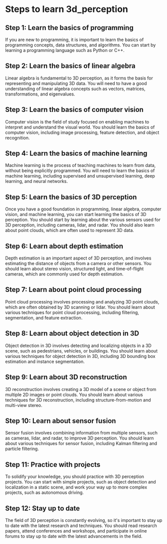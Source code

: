 # Steps to learn 3d_perception

## Step 1: Learn the basics of programming

If you are new to programming, it is important to learn the basics of programming concepts, data structures, and algorithms. You can start by learning a programming language such as Python or C++.

## Step 2: Learn the basics of linear algebra

Linear algebra is fundamental to 3D perception, as it forms the basis for representing and manipulating 3D data. You will need to have a good understanding of linear algebra concepts such as vectors, matrices, transformations, and eigenvalues.

## Step 3: Learn the basics of computer vision

Computer vision is the field of study focused on enabling machines to interpret and understand the visual world. You should learn the basics of computer vision, including image processing, feature detection, and object recognition.

## Step 4: Learn the basics of machine learning

Machine learning is the process of teaching machines to learn from data, without being explicitly programmed. You will need to learn the basics of machine learning, including supervised and unsupervised learning, deep learning, and neural networks.

## Step 5: Learn the basics of 3D perception

Once you have a good foundation in programming, linear algebra, computer vision, and machine learning, you can start learning the basics of 3D perception. You should start by learning about the various sensors used for 3D perception, including cameras, lidar, and radar. You should also learn about point clouds, which are often used to represent 3D data.

## Step 6: Learn about depth estimation

Depth estimation is an important aspect of 3D perception, and involves estimating the distance of objects from a camera or other sensors. You should learn about stereo vision, structured light, and time-of-flight cameras, which are commonly used for depth estimation.

## Step 7: Learn about point cloud processing

Point cloud processing involves processing and analyzing 3D point clouds, which are often obtained by 3D scanning or lidar. You should learn about various techniques for point cloud processing, including filtering, segmentation, and feature extraction.

## Step 8: Learn about object detection in 3D

Object detection in 3D involves detecting and localizing objects in a 3D scene, such as pedestrians, vehicles, or buildings. You should learn about various techniques for object detection in 3D, including 3D bounding box estimation and instance segmentation.

## Step 9: Learn about 3D reconstruction

3D reconstruction involves creating a 3D model of a scene or object from multiple 2D images or point clouds. You should learn about various techniques for 3D reconstruction, including structure-from-motion and multi-view stereo.

## Step 10: Learn about sensor fusion

Sensor fusion involves combining information from multiple sensors, such as cameras, lidar, and radar, to improve 3D perception. You should learn about various techniques for sensor fusion, including Kalman filtering and particle filtering.

## Step 11: Practice with projects

To solidify your knowledge, you should practice with 3D perception projects. You can start with simple projects, such as object detection and localization in a static scene, and work your way up to more complex projects, such as autonomous driving.

## Step 12: Stay up to date

The field of 3D perception is constantly evolving, so it's important to stay up to date with the latest research and techniques. You should read research papers, attend conferences and workshops, and participate in online forums to stay up to date with the latest advancements in the field.
